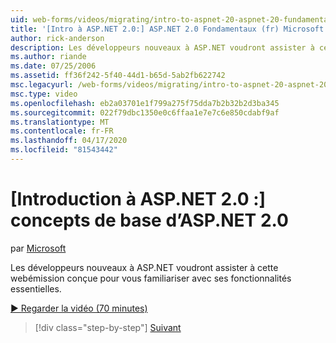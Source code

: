 ```yaml
---
uid: web-forms/videos/migrating/intro-to-aspnet-20-aspnet-20-fundamentals
title: '[Intro à ASP.NET 2.0:] ASP.NET 2.0 Fondamentaux (fr) Microsoft Docs'
author: rick-anderson
description: Les développeurs nouveaux à ASP.NET voudront assister à cette webémission conçue pour vous familiariser avec ses fonctionnalités essentielles.
ms.author: riande
ms.date: 07/25/2006
ms.assetid: ff36f242-5f40-44d1-b65d-5ab2fb622742
msc.legacyurl: /web-forms/videos/migrating/intro-to-aspnet-20-aspnet-20-fundamentals
msc.type: video
ms.openlocfilehash: eb2a03701e1f799a275f75dda7b2b32b2d3ba345
ms.sourcegitcommit: 022f79dbc1350e0c6ffaa1e7e7c6e850cdabf9af
ms.translationtype: MT
ms.contentlocale: fr-FR
ms.lasthandoff: 04/17/2020
ms.locfileid: "81543442"
---
```

# <a name="intro-to-aspnet-20-aspnet-20-fundamentals"></a>[Introduction à ASP.NET 2.0 :] concepts de base d’ASP.NET 2.0

par [Microsoft](https://github.com/microsoft)

Les développeurs nouveaux à ASP.NET voudront assister à cette webémission conçue pour vous familiariser avec ses fonctionnalités essentielles.

[&#9654; Regarder la vidéo (70 minutes)](https://channel9.msdn.com/Blogs/ASP-NET-Site-Videos/intro-to-aspnet-20-aspnet-20-fundamentals)

> [!div class="step-by-step"]
> [Suivant](intro-to-aspnet-20-user-interface-elements.md)

